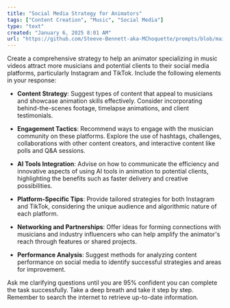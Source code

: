 ```yaml
---
title: "Social Media Strategy for Animators"
tags: ["Content Creation", "Music", "Social Media"]
type: "text"
created: "January 6, 2025 8:01 AM"
url: "https://github.com/Steeve-Bennett-aka-MChoquette/prompts/blob/main/social_media_strategy_for_animators.md"
---
```


Create a comprehensive strategy to help an animator specializing in music videos attract more musicians and potential clients to their social media platforms, particularly Instagram and TikTok. Include the following elements in your response:

- **Content Strategy**: Suggest types of content that appeal to musicians and showcase animation skills effectively. Consider incorporating behind-the-scenes footage, timelapse animations, and client testimonials.
  
- **Engagement Tactics**: Recommend ways to engage with the musician community on these platforms. Explore the use of hashtags, challenges, collaborations with other content creators, and interactive content like polls and Q&A sessions.
  
- **AI Tools Integration**: Advise on how to communicate the efficiency and innovative aspects of using AI tools in animation to potential clients, highlighting the benefits such as faster delivery and creative possibilities.
  
- **Platform-Specific Tips**: Provide tailored strategies for both Instagram and TikTok, considering the unique audience and algorithmic nature of each platform.
  
- **Networking and Partnerships**: Offer ideas for forming connections with musicians and industry influencers who can help amplify the animator's reach through features or shared projects.
  
- **Performance Analysis**: Suggest methods for analyzing content performance on social media to identify successful strategies and areas for improvement.

Ask me clarifying questions until you are 95% confident you can complete the task successfully. Take a deep breath and take it step by step. Remember to search the internet to retrieve up-to-date information.